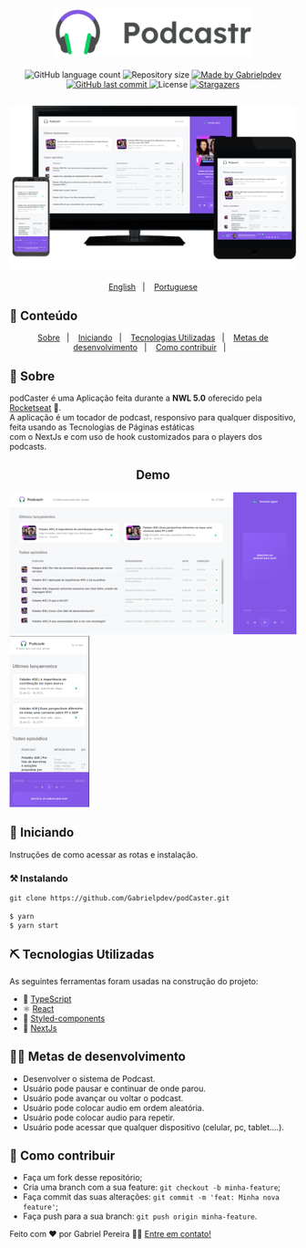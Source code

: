 <h2 align="center">
    <img alt="podCaster" title="#podCaster" src=".github/logo.svg" width="350px"/>
</h2>
  
<p align="center">
  <img alt="GitHub language count" src="https://img.shields.io/github/languages/count/Gabrielpdev/podCaster?color=%2304D361">

  <img alt="Repository size" src="https://img.shields.io/github/repo-size/Gabrielpdev/podCaster">

  	
  <a href="https://www.linkedin.com/in/gabriel-pereira-oliveira-78b1801ab/">
    <img alt="Made by Gabrielpdev" src="https://img.shields.io/badge/made%20by-Gabrielpdev-%2304D361">
  </a>
	
  
  <a href="https://github.com/Gabrielpdev/podCaster/commits/master">
    <img alt="GitHub last commit" src="https://img.shields.io/github/last-commit/Gabrielpdev/podCaster">
  </a>

  <img alt="License" src="https://img.shields.io/badge/license-MIT-brightgreen">
   <a href="https://github.com/Gabrielpdev/podCaster/stargazers">
    <img alt="Stargazers" src="https://img.shields.io/github/stars/Gabrielpdev/podCaster?style=social">
  </a>
</p>

<h2 align="center">
    <img alt="podCaster" title="#podCaster" src=".github/Preview.png" width="650px" />
</h2>

<p align="center">
  <a href="https://github.com/Gabrielpdev/podCaster/README.md">English</a>&nbsp;&nbsp;&nbsp;|&nbsp;&nbsp;&nbsp;
  <a href="https://github.com/Gabrielpdev/podCaster/README-PT.md">Portuguese</a>
</p>

## 📝 Conteúdo
<p align="center">
<a href="#about">Sobre</a>&nbsp;&nbsp;&nbsp;|&nbsp;&nbsp;&nbsp;
<a href="#getting_started">Iniciando</a>&nbsp;&nbsp;&nbsp;|&nbsp;&nbsp;&nbsp;
<a href="#built_using">Tecnologias Utilizadas</a>&nbsp;&nbsp;&nbsp;|&nbsp;&nbsp;&nbsp;
<a href="#roadmap">Metas de desenvolvimento</a>&nbsp;&nbsp;&nbsp;|&nbsp;&nbsp;&nbsp;
<a href="#contribute">Como contribuir</a>&nbsp;&nbsp;&nbsp;|&nbsp;&nbsp;&nbsp;
</p>


## 🧐 Sobre <a name = "about"></a>

podCaster é uma Aplicação feita durante a **NWL 5.0** oferecido pela [Rocketseat] :rocket:.<br/> 
A aplicação é um tocador de podcast, responsivo para qualquer dispositivo, feita usando as Tecnologias de Páginas estáticas <br/> 
com o NextJs e com uso de hook customizados para o players dos podcasts.<br/> 

<span align="center">
	<h2>Demo</h2>
	<img alt="podCaster" title="#podCaster" src=".github/podCaster.gif" width="680px"  />
	<img alt="podCaster" title="#podCaster" src=".github/mobile.gif" height="300px" />
</span>

## 🏁 Iniciando <a name = "getting_started"></a>

Instruções de como acessar as rotas e instalação.

### ⚒ Instalando <a name = "installing"></a>
```
git clone https://github.com/Gabrielpdev/podCaster.git

$ yarn
$ yarn start
```

## ⛏️ Tecnologias Utilizadas <a name = "built_using"></a>

As seguintes ferramentas foram usadas na construção do projeto:
- 🔵 [TypeScript][typescript]
- ⚛️ [React][reactjs]
- 💅 [Styled-components][styled-components]
- 🔼 [NextJs][next]

## 👨‍💼 Metas de desenvolvimento <a name = "roadmap"></a>

- Desenvolver o sistema de Podcast.
- Usuário pode pausar e continuar de onde parou.
- Usuário pode avançar ou voltar o podcast.
- Usuário pode colocar audio em ordem aleatória.
- Usuário pode colocar audio para repetir.
- Usuário pode acessar que qualquer dispositivo (celular, pc, tablet....).

## 🤔 Como contribuir <a name = "contribute"></a>

- Faça um fork desse repositório;
- Cria uma branch com a sua feature: `git checkout -b minha-feature`;
- Faça commit das suas alterações: `git commit -m 'feat: Minha nova feature'`;
- Faça push para a sua branch: `git push origin minha-feature`.

Feito com ❤️ por Gabriel Pereira 👋🏽 [Entre em contato!](https://www.linkedin.com/in/gabriel-pereira-oliveira-78b1801ab/)

[typescript]: https://www.typescriptlang.org/
[reactjs]: https://reactjs.org
[rs]: https://rocketseat.com.br
[Rocketseat]:https://github.com/Rocketseat
[styled-components]:https://styled-components.com/
[next]: https://nextjs.org/


